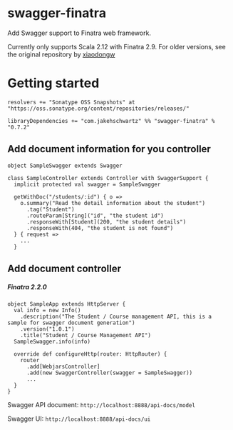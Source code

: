 # swagger-finatra
Add Swagger support to Finatra web framework.

Currently only supports Scala 2.12 with Finatra 2.9. For older versions, see the
original repository by [xiaodongw](https://github.com/xiaodongw/swagger-finatra)

# Getting started

	resolvers += "Sonatype OSS Snapshots" at "https://oss.sonatype.org/content/repositories/releases/"

    libraryDependencies += "com.jakehschwartz" %% "swagger-finatra" % "0.7.2"

## Add document information for you controller
    object SampleSwagger extends Swagger

    class SampleController extends Controller with SwaggerSupport {
      implicit protected val swagger = SampleSwagger

      getWithDoc("/students/:id") { o =>
        o.summary("Read the detail information about the student")
          .tag("Student")
          .routeParam[String]("id", "the student id")
          .responseWith[Student](200, "the student details")
          .responseWith(404, "the student is not found")
      } { request =>
        ...
      }

## Add document controller

##### Finatra 2.2.0
    object SampleApp extends HttpServer {
      val info = new Info()
        .description("The Student / Course management API, this is a sample for swagger document generation")
        .version("1.0.1")
        .title("Student / Course Management API")
      SampleSwagger.info(info)

      override def configureHttp(router: HttpRouter) {
        router
          .add[WebjarsController]
          .add(new SwaggerController(swagger = SampleSwagger))
          ...
      }
    }
Swagger API document: ```http://localhost:8888/api-docs/model```

Swagger UI: ```http://localhost:8888/api-docs/ui```
